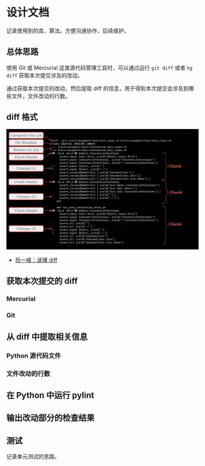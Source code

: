 # 设计文档

记录使用到的库，算法。方便沟通协作，后续维护。

## 总体思路

使用 Git 或 Mercurial 这类源代码管理工具时，可以通过运行 `git diff` 或者  `hg diff` 获取本次提交涉及的改动。

通过获取本次提交的改动，然后提取 diff 的信息，用于得到本次提交会涉及到哪些文件，文件改动的行数。

## diff 格式

![](./diff.jpg)

- [阮一峰：读懂 diff](http://www.ruanyifeng.com/blog/2012/08/how_to_read_diff.html)

## 获取本次提交的 diff

### Mercurial

### Git

## 从 diff 中提取相关信息

### Python 源代码文件

### 文件改动的行数

## 在 Python 中运行 pylint

## 输出改动部分的检查结果

## 测试

记录单元测试的思路。